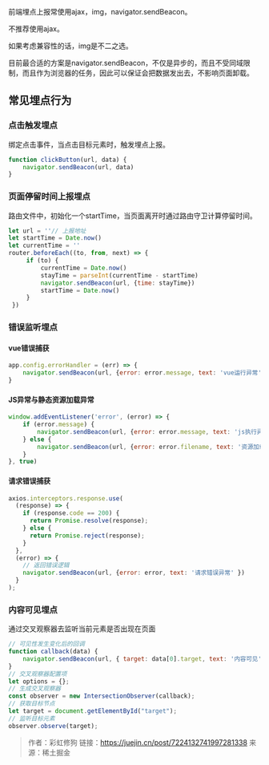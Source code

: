 前端埋点上报常使用ajax，img，navigator.sendBeacon。

不推荐使用ajax。

如果考虑兼容性的话，img是不二之选。

目前最合适的方案是navigator.sendBeacon，不仅是异步的，而且不受同域限制，而且作为浏览器的任务，因此可以保证会把数据发出去，不影响页面卸载。

## 常见埋点行为

### 点击触发埋点
绑定点击事件，当点击目标元素时，触发埋点上报。
```js
function clickButton(url, data) {
    navigator.sendBeacon(url, data)
}
```

### 页面停留时间上报埋点
路由文件中，初始化一个startTime，当页面离开时通过路由守卫计算停留时间。
```js
let url = ''// 上报地址
let startTime = Date.now()
let currentTime = ''
router.beforeEach((to, from, next) => { 
     if (to) {
         currentTime = Date.now()
         stayTime = parseInt(currentTime - startTime)
         navigator.sendBeacon(url, {time: stayTime})
         startTime = Date.now()
     }
 })
```

### 错误监听埋点
#### vue错误捕获
```js
app.config.errorHandler = (err) => { 
    navigator.sendBeacon(url, {error: error.message, text: 'vue运行异常' })
}
```

#### JS异常与静态资源加载异常
````js
window.addEventListener('error', (error) => { 
    if (error.message) { 
        navigator.sendBeacon(url, {error: error.message, text: 'js执行异常' })
    } else { 
        navigator.sendBeacon(url, {error: error.filename, text: '资源加载异常' })
    } 
}, true)
````
#### 请求错误捕获
```js
axios.interceptors.response.use(
  (response) => {
    if (response.code == 200) {
      return Promise.resolve(response);
    } else {
      return Promise.reject(response);
    }
  },
  (error) => {
    // 返回错误逻辑
    navigator.sendBeacon(url, {error: error, text: '请求错误异常' })
  }
);
```
### 内容可见埋点
通过交叉观察器去监听当前元素是否出现在页面
```js
// 可见性发生变化后的回调 
function callback(data) { 
    navigator.sendBeacon(url, { target: data[0].target, text: '内容可见' }) 
} 
// 交叉观察器配置项 
let options = {}; 
// 生成交叉观察器 
const observer = new IntersectionObserver(callback); 
// 获取目标节点 
let target = document.getElementById("target"); 
// 监听目标元素 
observer.observe(target);
```

>作者：彩虹修狗
> 链接：https://juejin.cn/post/7224132741997281338
> 来源：稀土掘金